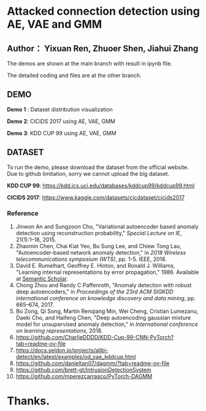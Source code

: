 # Attacked connection detection using AE, VAE and GMM
## Author： Yixuan Ren, Zhuoer Shen, Jiahui Zhang

The demos are shown at the main branch with result in ipynb file.

The detailed coding and files are at the other branch.


## DEMO
**Demo 1** : Dataset distribution visualization


**Demo 2**: CICIDS 2017 using AE, VAE, GMM


**Demo 3**: KDD CUP 99 using AE, VAE, GMM

## DATASET
To run the demo, please download the dataset from the official website. Due to  github limitation, sorry we cannot upload the big dataset.


**KDD CUP 99**: https://kdd.ics.uci.edu/databases/kddcup99/kddcup99.html


**CICIDS 2017**: https://www.kaggle.com/datasets/cicdataset/cicids2017

### Reference
1. Jinwon An and Sungzoon Cho, "Variational autoencoder based anomaly detection using reconstruction probability," *Special Lecture on IE*, 21(1):1–18, 2015.
2. Zhaomin Chen, Chai Kiat Yeo, Bu Sung Lee, and Chiew Tong Lau, "Autoencoder-based network anomaly detection," in *2018 Wireless telecommunications symposium (WTS)*, pp. 1-5. IEEE, 2018.
3. David E. Rumelhart, Geoffrey E. Hinton, and Ronald J. Williams, "Learning internal representations by error propagation," 1986. Available at [Semantic Scholar](https://api.semanticscholar.org/CorpusID:62245742).
4. Chong Zhou and Randy C Paffenroth, "Anomaly detection with robust deep autoencoders," in *Proceedings of the 23rd ACM SIGKDD international conference on knowledge discovery and data mining*, pp. 665–674, 2017.
5. Bo Zong, Qi Song, Martin Renqiang Min, Wei Cheng, Cristian Lumezanu, Daeki Cho, and Haifeng Chen, "Deep autoencoding gaussian mixture model for unsupervised anomaly detection," in *International conference on learning representations*, 2018.
6. https://github.com/CharlieDDDD/KDD-Cup-99-CNN-PyTorch?tab=readme-ov-file
7. https://docs.seldon.io/projects/alibi-detect/en/latest/examples/od_vae_kddcup.html
8. https://github.com/danieltan07/dagmm/?tab=readme-ov-file
9. https://github.com/brett-gt/IntrusionDetectionSystem
10. https://github.com/mperezcarrasco/PyTorch-DAGMM

# Thanks.

## 
